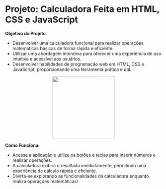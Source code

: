  
# Projeto: Calculadora Feita em HTML, CSS e JavaScript

**Objetivo do Projeto**
- Desenvolver uma calculadora funcional para realizar operações matemáticas básicas de forma rápida e eficiente.
- Utilizar uma abordagem interativa para oferecer uma experiência de uso intuitiva e acessível aos usuários.
- Desenvolver habilidades de programação web em HTML, CSS e JavaScript, proporcionando uma ferramenta prática e útil.
  <br>
  
<div align="center">
<img src="https://github.com/Saraiva97/calculadora-javascript/assets/93497276/5d3b633f-7915-427e-95d0-4fee6381c20e" style="width: 200px"/>
</div>


**Como Funciona:**
- Acesse a aplicação e utilize os botões e teclas para inserir números e realizar operações.
- A calculadora exibirá o resultado imediatamente, permitindo uma experiência de cálculo rápida e eficiente.
- Divirta-se explorando as funcionalidades da calculadora enquanto realiza operações matemáticas!
